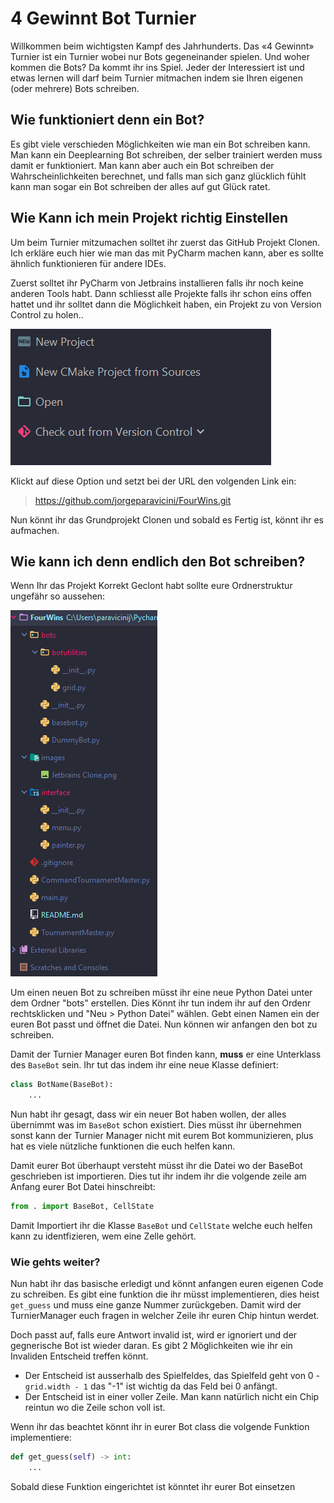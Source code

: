 # 4 Gewinnt Bot Turnier

Willkommen beim wichtigsten Kampf des Jahrhunderts.
 Das «4 Gewinnt» Turnier ist ein Turnier wobei nur
  Bots gegeneinander spielen. Und woher kommen die Bots?
   Da kommt ihr ins Spiel. Jeder der Interessiert ist und 
   etwas lernen will darf beim Turnier mitmachen indem sie 
   Ihren eigenen (oder mehrere) Bots schreiben.

## Wie funktioniert denn ein Bot?

Es gibt viele verschieden Möglichkeiten
 wie man ein Bot schreiben kann.
  Man kann ein Deeplearning Bot schreiben,
   der selber trainiert werden muss damit er funktioniert.
    Man kann aber auch ein Bot schreiben der Wahrscheinlichkeiten
     berechnet, und falls man sich ganz glücklich
      fühlt kann man sogar ein Bot schreiben der alles 
      auf gut Glück ratet.
      
## Wie Kann ich mein Projekt richtig Einstellen

Um beim Turnier mitzumachen solltet ihr zuerst das GitHub Projekt Clonen. 
Ich erkläre euch hier wie man das mit PyCharm machen kann,
 aber es sollte ähnlich funktionieren für andere IDEs.
 
Zuerst solltet ihr PyCharm von Jetbrains installieren falls ihr noch keine anderen Tools habt. 
Dann schliesst alle Projekte falls ihr schon eins offen hattet 
und ihr solltet dann die Möglichkeit haben, ein Projekt zu von Version Control zu holen..

![Projekt Clonen](https://raw.githubusercontent.com/jorgeparavicini/FourWins/master/images/Jetbrains%20Clone.png)

Klickt auf diese Option und setzt bei der URL den volgenden Link ein:

> https://github.com/jorgeparavicini/FourWins.git

Nun könnt ihr das Grundprojekt Clonen und sobald es Fertig ist, könnt ihr es aufmachen.

## Wie kann ich denn endlich den Bot schreiben?

Wenn Ihr das Projekt Korrekt Geclont habt sollte eure Ordnerstruktur ungefähr so aussehen:

![Ordner Struktur](https://raw.githubusercontent.com/jorgeparavicini/FourWins/master/images/Folder%20Structure.png)

Um einen neuen Bot zu schreiben müsst ihr eine neue Python Datei unter dem Ordner "bots" erstellen.
Dies Könnt ihr tun indem ihr auf den Ordenr rechtsklicken und "Neu > Python Datei" wählen. 
Gebt einen Namen ein der euren Bot passt und öffnet die Datei. Nun können wir anfangen den bot zu schreiben.

Damit der Turnier Manager euren Bot finden kann, **muss** er eine Unterklass des `BaseBot` sein.
Ihr tut das indem ihr eine neue Klasse definiert:

```python
class BotName(BaseBot):
    ...
```

Nun habt ihr gesagt, dass wir ein neuer Bot haben wollen, der alles übernimmt was im `BaseBot` schon existiert.
Dies müsst ihr übernehmen sonst kann der Turnier Manager nicht mit eurem Bot kommunizieren, plus hat es viele nützliche funktionen die euch helfen kann.

Damit eurer Bot überhaupt versteht müsst ihr die Datei wo der BaseBot geschrieben ist importieren.
Dies tut ihr indem ihr die volgende zeile am Anfang eurer Bot Datei hinschreibt:

```python
from . import BaseBot, CellState
```

Damit Importiert ihr die Klasse `BaseBot` und `CellState` welche euch helfen kann zu identfizieren,
wem eine Zelle gehört.

### Wie gehts weiter?

Nun habt ihr das basische erledigt und könnt anfangen euren eigenen Code zu schreiben.
Es gibt eine funktion die ihr müsst implementieren, dies heist `get_guess` und muss eine ganze Nummer zurückgeben.
Damit wird der TurnierManager euch fragen in welcher Zeile ihr euren Chip hintun werdet.

Doch passt auf, falls eure Antwort invalid ist, wird er ignoriert und der gegnerische Bot ist wieder daran.
Es gibt 2 Möglichkeiten wie ihr ein Invaliden Entscheid treffen könnt.
- Der Entscheid ist ausserhalb des Spielfeldes, das Spielfeld geht von 0 - `grid.width - 1`
das "-1" ist wichtig da das Feld bei 0 anfängt.
- Der Entscheid ist in einer voller Zeile. Man kann natürlich nicht ein Chip reintun wo die Zeile schon voll ist.

Wenn ihr das beachtet könnt ihr in eurer Bot class die volgende Funktion implementiere:

```python
def get_guess(self) -> int:
    ...
```

Sobald diese Funktion eingerichtet ist könntet ihr eurer Bot einsetzen

